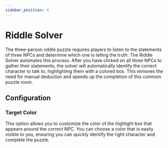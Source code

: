```yaml
---
sidebar_position: 4
---
```


# Riddle Solver

The three-person riddle puzzle requires players to listen to the statements of three NPCs and determine which one is telling the truth. The Riddle Solver automates this process. After you have clicked on all three NPCs to gather their statements, the solver will automatically identify the correct character to talk to, highlighting them with a colored box. This removes the need for manual deduction and speeds up the completion of this common puzzle room.

## Configuration

### Target Color
This option allows you to customize the color of the highlight box that appears around the correct NPC. You can choose a color that is easily visible to you, ensuring you can quickly identify the right character and complete the puzzle.